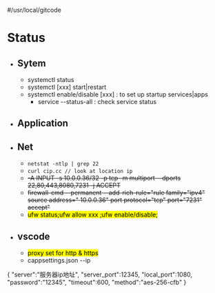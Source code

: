 #/usr/local/gitcode
# Status
+ ## Sytem
    + systemctl status
    + systemctl [xxx] start|restart
    + systemctl enable/disable [xxx] : to set up startup services|apps
      + service --status-all : check service status
+ ## Application
+ ## Net
    + ``netstat -ntlp | grep 22``
    + ``curl cip.cc // look at location ip``
    + ~~-A INPUT -s 10.0.0.36/32 -p tcp -m multiport --dports 22,80,443,8080,7231 -j ACCEPT~~
    + ~~firewall-cmd --permanent --add-rich-rule="rule family="ipv4" source address=" 10.0.0.36" port protocol="tcp" port="7231" accept"~~
    + <mark>ufw status;ufw allow xxx ;ufw enable/disable;</mark>
+ ## vscode
    + <mark> proxy set for http & https
    + cappsettings.json --ip</mark>

{
        "server":"服务器ip地址",
        "server_port":12345,
        "local_port":1080,
        "password":"12345",
        "timeout":600,
        "method":"aes-256-cfb"
}

